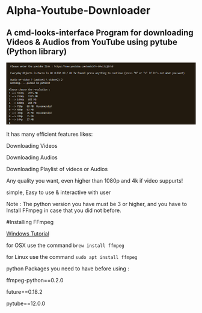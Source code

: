 # Alpha-Youtube-Downloader
## A cmd-looks-interface Program for downloading Videos &amp; Audios from YouTube using pytube (Python library)

![preview image](https://github.com/Yasin1ar/Alpha-Youtube-Downloader/blob/f492c21801db927bb0721e7411beb1cc1e51a0f4/Preview.PNG)


It has many efficient features likes:

Downloading Videos

Downloading Audios

Downloading Playlist of videos or Audios

Any quality you want, even higher than 1080p and 4k if video suppurts!

simple, Easy to use & interactive with user

Note : The python version you have must be 3 or higher, and you have to Install FFmpeg in case that you did not before.

#Installing FFmpeg

[Windows Tutorial](https://windowsloop.com/install-ffmpeg-windows-10/)

for OSX use the command `brew install ffmpeg`

for Linux use the command `sudo apt install ffmpeg`

python Packages you need to have before using :

ffmpeg-python==0.2.0

future==0.18.2

pytube==12.0.0


